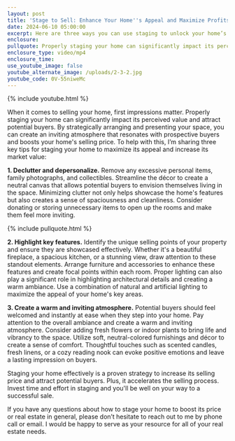 ```yaml
---
layout: post
title: 'Stage to Sell: Enhance Your Home''s Appeal and Maximize Profits'
date: 2024-06-10 05:00:00
excerpt: Here are three ways you can use staging to unlock your home’s potential.
enclosure:
pullquote: Properly staging your home can significantly impact its perceived value.
enclosure_type: video/mp4
enclosure_time:
use_youtube_image: false
youtube_alternate_image: /uploads/2-3-2.jpg
youtube_code: 0V-55niweMc
---
```

{% include youtube.html %}

When it comes to selling your home, first impressions matter. Properly staging your home can significantly impact its perceived value and attract potential buyers. By strategically arranging and presenting your space, you can create an inviting atmosphere that resonates with prospective buyers and boosts your home's selling price. To help with this, I’m sharing three key tips for staging your home to maximize its appeal and increase its market value:

**1\. Declutter and depersonalize.** Remove any excessive personal items, family photographs, and collectibles. Streamline the décor to create a neutral canvas that allows potential buyers to envision themselves living in the space. Minimizing clutter not only helps showcase the home's features but also creates a sense of spaciousness and cleanliness. Consider donating or storing unnecessary items to open up the rooms and make them feel more inviting.

{% include pullquote.html %}

**2\. Highlight key features.** Identify the unique selling points of your property and ensure they are showcased effectively. Whether it's a beautiful fireplace, a spacious kitchen, or a stunning view, draw attention to these standout elements. Arrange furniture and accessories to enhance these features and create focal points within each room. Proper lighting can also play a significant role in highlighting architectural details and creating a warm ambiance. Use a combination of natural and artificial lighting to maximize the appeal of your home's key areas.

**3\. Create a warm and inviting atmosphere.** Potential buyers should feel welcomed and instantly at ease when they step into your home. Pay attention to the overall ambiance and create a warm and inviting atmosphere. Consider adding fresh flowers or indoor plants to bring life and vibrancy to the space. Utilize soft, neutral-colored furnishings and décor to create a sense of comfort. Thoughtful touches such as scented candles, fresh linens, or a cozy reading nook can evoke positive emotions and leave a lasting impression on buyers.

Staging your home effectively is a proven strategy to increase its selling price and attract potential buyers. Plus, it accelerates the selling process. Invest time and effort in staging and you'll be well on your way to a successful sale.

If you have any questions about how to stage your home to boost its price or real estate in general, please don’t hesitate to reach out to me by phone call or email. I would be happy to serve as your resource for all of your real estate needs.